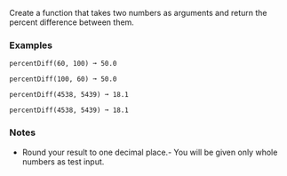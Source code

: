 
Create a function that takes two numbers as arguments and return the percent difference between them.

### Examples

```
percentDiff(60, 100) ➞ 50.0

percentDiff(100, 60) ➞ 50.0

percentDiff(4538, 5439) ➞ 18.1

percentDiff(4538, 5439) ➞ 18.1
```

### Notes
- Round your result to one decimal place.- You will be given only whole numbers as test input.